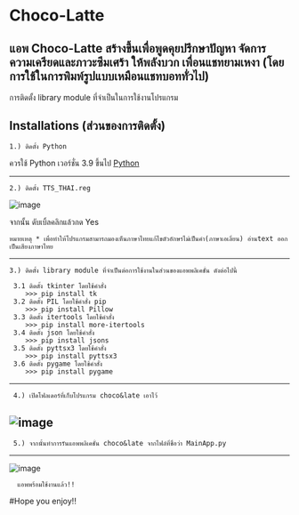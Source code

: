 # Choco-Latte
แอพ Choco-Latte สร้างขึ้นเพื่อพูดคุยปรึกษาปัญหา จัดการความเครียดและภาวะซึมเศร้า ให้พลังบวก เพื่อนแชทยามเหงา (โดยการใช้ในการพิมพ์รูปแบบเหมือนแชทบอททั่วไป)
---

การติดตั้ง library module ที่จำเป็นในการใช้งานโปรแกรม

## Installations (ส่วนของการติดตั้ง)

    1.) ติดตั้ง Python 
ควรใช้ Python เวอร์ชั่น 3.9 ขึ้นไป  [Python](https://www.python.org)

---

    2.) ติดตั้ง TTS_THAI.reg
![image](https://user-images.githubusercontent.com/37722042/138012829-09eeec51-fcb0-4e62-bad3-8c5710cb5eea.png)

จากนั้น ดับเบิ้ลคลิกแล้วกด Yes 

    หมายเหตุ * เพื่อทำให้โปรแกรมสามารถมองเห็นภาษาไทยแก้ไขตัวอักษรไม่เป็นคำ(ภาษาเอเลี่ยน) อ่านtext ออกเป็นเสียงภาษาไทย
---
    3.) ติดตั้ง library module ที่จำเป็นต่อการใช้งานในส่วนของแอพพลิเคชั่น ดังต่อไปนี้
    
     3.1 ติดตั้ง tkinter โดยใช้คำสั่ง
        >>> pip install tk
     3.2 ติดตั้ง PIL โดยใช้คำสั่ง pip
        >>> pip install Pillow
     3.3 ติดตั้ง itertools โดยใช้คำสั่ง
        >>> pip install more-itertools
     3.4 ติดตั้ง json โดยใช้คำสั่ง
        >>> pip install jsons
     3.5 ติดตั้ง pyttsx3 โดยใช้คำสั่ง
        >>> pip install pyttsx3
     3.6 ติดตั้ง pygame โดยใช้คำสั่ง
        >>> pip install pygame
        
---        
     4.) เปิดโฟลเดอร์ที่เก็บโปรแกรม choco&late เอาไว้
![image](https://user-images.githubusercontent.com/37722042/138033847-2a8d8057-fca8-49e3-8909-d7fe4bc5cd79.png)
---
     5.) จากนั้นทำการรันแอพพลิเคชั่น choco&late จากไฟล์ที่ชื่อว่า MainApp.py
---     
![image](https://user-images.githubusercontent.com/37722042/138599340-cbb3257d-79a5-4c14-9a79-9122d1141cf8.png)


      แอพพร้อมใช้งานแล้ว!!
 #Hope you enjoy!!

     
